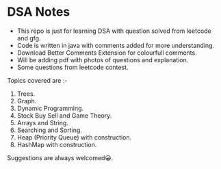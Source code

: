 # DSA Notes

- This repo is just for learning DSA with question solved from leetcode and gfg.
- Code is written in java with comments added for more understanding.
- Download Better Comments Extension for colourfull comments.
- Will be adding pdf with photos of questions and explanation.
- Some questions from leetcode contest.

Topics covered are :-

1. Trees.
2. Graph.
3. Dynamic Programming.
4. Stock Buy Sell and Game Theory.
5. Arrays and String.
6. Searching and Sorting.
7. Heap (Priority Queue) with construction. 
8. HashMap with construction. 


Suggestions are always welcomed:grinning:.
